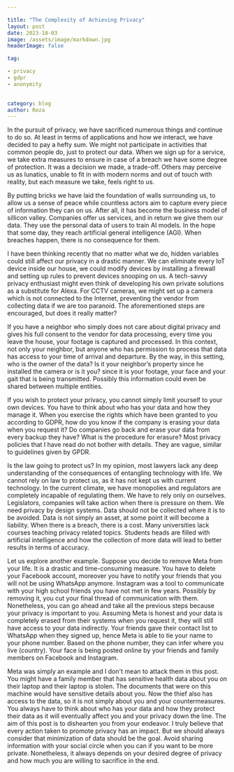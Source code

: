 ```yaml
---

title: "The Complexity of Achieving Privacy"
layout: post
date: 2023-10-03
image: /assets/image/markdown.jpg
headerImage: false

tag:

- privacy
- gdpr
- anonymity

  
category: blog
author: Reza
---
```



In the pursuit of privacy, we have sacrificed numerous things and continue to do so. At least in terms of applications and how we interact, we have decided to pay a hefty sum.  We might not participate in activities that common people do, just to protect our data. When we sign up for a service, we take extra measures to ensure in case of a breach we have some degree of protection. It was a decision we made, a trade-off. Others may perceive us as lunatics, unable to fit in with modern norms and out of touch with reality, but each measure we take, feels right to us.

By putting bricks we have laid the foundation of walls surrounding us, to allow us a sense of peace while countless actors aim to capture every piece of information they can on us. After all, it has become the business model of sillicon valley. Companies offer us services, and in return we give them our data. They use the personal data of users to train AI models. In the hope that some day, they reach artificial general intelligence (AGI). When breaches happen, there is no consequence for them. 

I have been thinking recently that no matter what we do, hidden variables could still affect our privacy in a drastic manner. We can eliminate every IoT device inside our house, we could modify devices by installing a firewall and setting up rules to prevent devices snooping on us. A tech-savvy privacy enthusiast might even think of developing his own private solutions as a substitute for Alexa. For CCTV cameras, we might set up a camera which is not connected to the Internet, preventing the vendor from collecting data if we are too paranoid. The aforementioned steps are encouraged, but does it really matter?

If you have a neighbor who simply does not care about digital privacy and gives his full consent to the vendor for data processing, every time you leave the house, your footage is captured and processed. In this context, not only your neighbor, but anyone who has permission to process that data has access to your time of arrival and departure. By the way, in this setting, who is the owner of the data? Is it your neighbor’s property since he installed the camera or is it you? since it is your footage, your face and your gait that is being transmitted. Possibly this information could even be shared between multiple entities. 


If you wish to protect your privacy, you cannot simply limit yourself to your own devices. You have to think about who has your data and how they manage it. When you exercise the rights which have been granted to you according to GDPR, how do you know if the company is erasing your data when you request it? Do companies go back and erase your data from every backup they have? What is the procedure for erasure? Most privacy policies that I have read do not bother with details. They are vague, similar to guidelines given by GPDR. 

Is the law going to protect us? In my opinion, most lawyers lack any deep understanding of the consequences of entangling technology with life. We cannot rely on law to protect us, as it has not kept us with current technology. In the current climate, we have monopolies and regulators are completely incapable of regulating them. We have to rely only on ourselves. Legislators, companies will take action when there is pressure on them. We need privacy by design systems. Data should not be collected where it is to be avoided. Data is not simply an asset, at some point it will become a liability. When there is a breach, there is a cost. Many universities lack courses teaching privacy related topics. Students heads are filled with artificial intelligence and how the collection of more data will lead to better results in terms of accuracy.

Let us explore another example. Suppose you decide to remove Meta from your life. It is a drastic and time-consuming measure. You have to delete your Facebook account, moreover you have to notify your friends that you will not be using WhatsApp anymore. Instagram was a tool to communicate with your high school friends you have not met in few years. Possibly by removing it, you cut your final thread of communication with them. Nonetheless, you can go ahead and take all the previous steps because your privacy is important to you. Assuming Meta is honest and your data is completely erased from their systems when you request it, they will still have access to your data indirectly. Your friends gave their contact list to WhatsApp when they signed up, hence Meta is able to tie your name to your phone number. Based on the phone number, they can infer where you live (country). Your face is being posted online by your friends and family members on 
Facebook and Instagram. 

Meta was simply an example and I don't mean to attack them in this post. You might have a family member that has sensitive health data about you on their laptop and their laptop is stolen. The documents that were on this machine would have sensitive details about you. Now the thief also has access to the data, so it is not simply about you and your countermeasures. You always have to think about who has your data and how they protect their data as it will eventually affect you and your privacy down the line. The aim of this post is to dishearten you from your endeavor. I truly believe that every action taken to promote privacy has an impact. But we should always consider that minimization of data should be the goal. Avoid sharing information with your social circle when you can if you want to be more private. Nonetheless, it always depends on your desired degree of privacy and how much you are willing to sacrifice in the end. 
